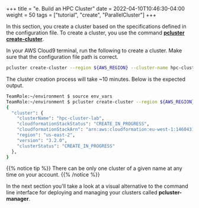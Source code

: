 +++
title = "e. Build an HPC Cluster"
date = 2022-04-10T10:46:30-04:00
weight = 50
tags = ["tutorial", "create", "ParallelCluster"]
+++

In this section, you create a cluster based on the specifications defined in the configuration file. To create a cluster, you use the command **[pcluster create-cluster](https://docs.aws.amazon.com/parallelcluster/latest/ug/pcluster.create-cluster-v3.html)**.

In your AWS Cloud9 terminal, run the following to create a cluster. Make sure that the configuration file path is correct.

```bash
pcluster create-cluster --region ${AWS_REGION} --cluster-name hpc-cluster-lab --suppress-validators ALL --cluster-configuration my-cluster-config.yaml
```

The cluster creation process will take ~10 minutes. Below is the expected output.

```bash
TeamRole:~/environment $ source env_vars
TeamRole:~/environment $ pcluster create-cluster --region ${AWS_REGION} --cluster-name hpc-cluster-lab --suppress-validators ALL --cluster-configuration my-cluster-config.yaml
{
  "cluster": {
    "clusterName": "hpc-cluster-lab",
    "cloudformationStackStatus": "CREATE_IN_PROGRESS",
    "cloudformationStackArn": "arn:aws:cloudformation:eu-west-1:146043110428:stack/hpc-cluster-lab/4934f020-bca3-11ec-9752-0ecc1f64971f",
    "region": "us-east-2",
    "version": "3.2.0",
    "clusterStatus": "CREATE_IN_PROGRESS"
  },
}
```

{{% notice tip %}}
There can be only one cluster of a given name at any time on your account.
{{% /notice %}}

In the next section you'll take a look at a visual alternative to the command line interface for deploying and managing your clusters called **pcluster-manager**.
